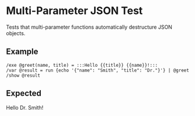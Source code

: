 # Multi-Parameter JSON Test

Tests that multi-parameter functions automatically destructure JSON objects.

## Example

```mlld
/exe @greet(name, title) = :::Hello {{title}} {{name}}!:::
/var @result = run {echo '{"name": "Smith", "title": "Dr."}'} | @greet
/show @result
```

## Expected

Hello Dr. Smith!